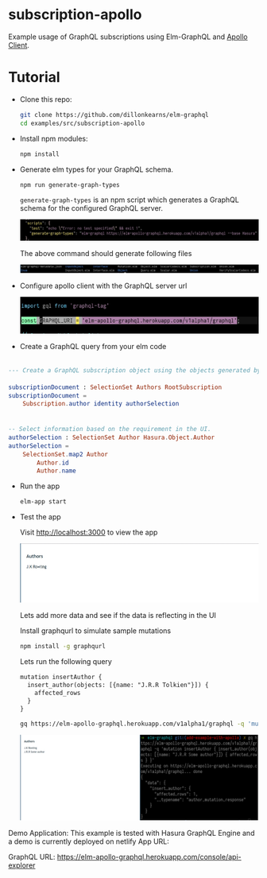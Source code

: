 # subscription-apollo

Example usage of GraphQL subscriptions using Elm-GraphQL and [Apollo Client](https://github.com/apollographql/apollo-client).

# Tutorial

- Clone this repo:
  ```bash
  git clone https://github.com/dillonkearns/elm-graphql
  cd examples/src/subscription-apollo
  ```

- Install npm modules:
  ```bash
  npm install
  ```

- Generate elm types for your GraphQL schema.
  
  ```bash
  npm run generate-graph-types
  ```

  `generate-graph-types` is an npm script which generates a GraphQL schema for the configured GraphQL server.

  ![GraphQL Server Url](./assets/ConfigureGraphQLUrl.jpg)

  The above command should generate following files

  ![GraphQL Types](./assets/GeneratedElmTypes.jpg)

- Configure apollo client with the GraphQL server url

  ![Configure GraphQL URL](./assets/GraphQLUrl.jpg)

- Create a GraphQL query from your elm code

```elm

--- Create a GraphQL subscription object using the objects generated by `graphql-elm`

subscriptionDocument : SelectionSet Authors RootSubscription
subscriptionDocument =
    Subscription.author identity authorSelection


-- Select information based on the requirement in the UI.
authorSelection : SelectionSet Author Hasura.Object.Author
authorSelection =
    SelectionSet.map2 Author
        Author.id
        Author.name
```

- Run the app

  ```bash
  elm-app start
  ```
- Test the app

  Visit [http://localhost:3000](http://localhost:3000) to view the app

  ![Demo app](./assets/View1.jpg)
  
  Lets add more data and see if the data is reflecting in the UI

  Install graphqurl to simulate sample mutations

  ```bash
  npm install -g graphqurl
  ```

  Lets run the following query

  ```
  mutation insertAuthor {
    insert_author(objects: [{name: "J.R.R Tolkien"}]) {
      affected_rows
    }
  }
  ```

  ```bash
  gq https://elm-apollo-graphql.herokuapp.com/v1alpha1/graphql -q 'mutation insertAuthor { insert_author(objects: [{name: "J.R.R Some author"}]) { affected_rows } }'
  ```

  ![After insert](./assets/AfterMutation.jpg)

Demo Application:
  This example is tested with Hasura GraphQL Engine and a demo is currently deployed on netlify
  App URL: 

  GraphQL URL: https://elm-apollo-graphql.herokuapp.com/console/api-explorer
